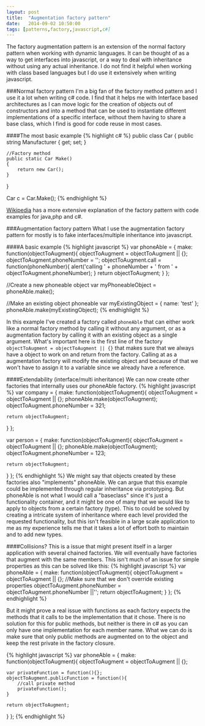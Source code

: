 ```yaml
---
layout: post
title:  "Augmentation factory pattern"
date:   2014-09-02 10:50:00
tags: [patterns,factory,javascript,c#]
---
```


The factory augmentation pattern is an extension of the normal factory pattern when working with dynamic languages. It can be thought of as a way to get interfaces into javascript, or a way to deal with inheritance without using any actual inheritance. I do not find it helpful when working with class based languages but I do use it extensively when writing javascript.

###Normal factory pattern
I'm a big fan of the factory method pattern and I use it a lot when writing c# code. I find that it helps me with Interface based architectures as I can move logic for the creation of objects out of constructors and into a method that can be used to instantiate different implementations of a specific interface, without them having to share a base class, which I find is good for code reuse in most cases.

####The most basic example
{% highlight c# %}
public class Car
{
	public string Manufacturer { get; set; }

	//Factory method
	public static Car Make()
	{
		return new Car();
	}
}

Car c = Car.Make();
{% endhighlight %}

[Wikipedia](http://en.wikipedia.org/wiki/Factory_method_pattern) has a more extensive explanation of the factory pattern with code examples for java,php and c#.

###Augmentation factory pattern
What I use the augmentation factory pattern for mostly is to fake interfaces/multiple inheritance into javascript. 

####A basic example
{% highlight javascript %}
var phoneAble = {
  make: function(objectToAugment){
    objectToAugment = objectToAugment || {};
    objectToAugment.phoneNumber = '';
    objectToAugment.call = function(phoneNumber){
        alert('calling ' + phoneNumber + ' from ' + objectToAugment.phoneNumber);
    }
    return objectToAugment;
  }
};

//Create a new phoneable object
var myPhoneableObject = phoneAble.make();

//Make an existing object phoneable
var myExistingObject = {
	name: 'test'
};
phoneAble.make(myExistingObject);
{% endhighlight %}

In this example I've created a factory called `phoneAble` that can either work like a normal factory method by calling it without any argument, or as a augmentation factory by calling it with an existing object as a single argument. What's important here is the first line of the factory `objectToAugment = objectToAugment || {}` that makes sure that we always have a object to work on and return from the factory. Calling at as a augmentation factory will modify the existing object and because of that we won't have to assign it to a variable since we already have a reference.

####Extendability (interface/multi inheritance)
We can now create other factories that internally uses our phoneAble factory.
{% highlight javascript %}
var company = {
  make: function(objectToAugment){
    objectToAugment = objectToAugment || {};
    phoneAble.make(objectToAugment);
    objectToAugment.phoneNumber = 321;
    
    return objectToAugment;
  }
};

var person = {
  make: function(objectToAugment){
    objectToAugment = objectToAugment || {};
    phoneAble.make(objectToAugment);
    objectToAugment.phoneNumber = 123;
    
    return objectToAugment;
  }
};
{% endhighlight %}
We might say that objects created by these factories also "implements" phoneAble. We can argue that this example could be implemented through regular inheritance via prototyping. But phoneAble is not what I would call a "baseclass" since it's just a functionality container, and it might be one of many that we would like to apply to objects from a certain factory (type). This to could be solved by creating a intricate system of inheritance where each level provided the requested functionality, but this isn't feasible in a large scale application to me as my experience tells me that it takes a lot of effort both to maintain and to add new types.

####Collisions?
This is a issue that might present itself in a larger application with several chained factories. We will eventually have factories that augment with the same members. This isn't much of an issue for simple properties as this can be solved like this:
{% highlight javascript %}
var phoneAble = {
  make: function(objectToAugment){
    objectToAugment = objectToAugment || {};
    //Make sure that we don't override existing properties
    objectToAugment.phoneNumber = objectToAugment.phoneNumber ||'';
    return objectToAugment;
  }
};
{% endhighlight %}

But it might prove a real issue with functions as each factory expects the methods that it calls to be the implementation that it chose. There is no solution for this for public methods, but neither is there in c# as you can only have one implementation for each member name. What we can do is make sure that only public methods are augmented on to the object and keep the rest private in the factory closure.

{% highlight javascript %}
var phoneAble = {
  make: function(objectToAugment){
    objectToAugment = objectToAugment || {};
	  
    var privateFunction = function(){};
    objectToAugment.publicFunction = function(){
    	//call private method
    	privateFunction();
    }

    return objectToAugment;
  }
};
{% endhighlight %}